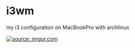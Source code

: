 # i3wm
my i3 configuration on MacBookPro with archlinux 

<a href="https://imgur.com/ttSp5T2"><img src="https://i.imgur.com/ttSp5T2.png" title="source: imgur.com" /></a>
